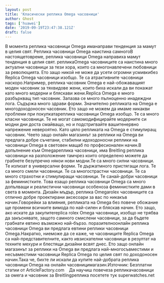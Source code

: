 ```yaml
---
layout: post
title: 'Класически реплика Omega часовници'
author: Ghost
tags: ['huawei']
date: '2019-09-19T23:47:38.121Z'
draft: false
---
```


В момента реплика часовници Omega иманаправи тенденция за мамут в целия свят. Реплика часовници Omega наистина самногоВ настоящетовреме, реплика часовници Omega направиха мамут тенденция в целия свят. репликаOmega часовниците са наистина много актуални часовници за тези хора, които са многонавлечени любовници за революцията. Ето защо никой не може да усети огромни усмивкибез Replica Omega часовници изобщо. Те са атрактивните часовници наскоро.Например, реплика часовник Omega е най-обожаващият моден часовник за тяхвидове жени, които биха искали да ви покажат като много модерни и бляскави жени.Replica Omega е много разбъркващ тип часовник. Запазва се много пълноценно инадеждни лога. Съдържа много здрави форми. Значително репликата на Omega е многодоходоносен часовник. Ето защо не можем да имаме никакви проблеми при покупкатареплика часовници Omega изобщо. Те са много класни часовници. Те не могат самомодифицирайте модерните си модни дни доста смайващо, но и подстригвайте вашитенервно напрежение невероятно. Като цяло репликата на Omega е стимулиращ часовник. Чеето защо онлайн магазинът за реплики на Omega ви предлага добре съчетани, стабилни идоходоносни реплики на часовници Omega в световен мащаб по професионален начин.В допълнение към Omegaреплика часовници, има Breitling реплика часовници на разположение тамчрез които определено можете да грабнете безупречно някои нови модни.Те са много силни часовници. Те излизат в универсални форми. Те държатмного пристягащи лога. Те са много смели часовници. Те са многострастни часовници. Те са много страхотни и стимулиращи часовници. Те санай-добри часовници за феминистките. Това езащо реплика часовници Omega са много допълващи и реалистични часовници особеноза феминистките дами в света в момента. Дизайн мъдър, реплика Omegarolex часовниците са отлично добре проектирани аксесоари за вас по никакъв начин.Говорейки за влияния, репликата на Omega без повече обожание ще промени всичките вимода по най-силен и бляскав начин. Ето защо, ако искате да закупитеreplica rolex Omega часовници, изобщо не трябва да закъснявате, защото самного смислени часовници, за да бъдете грабнати евтино възможно най-бързо. поразителноонлайн реплика часовници Omega ви предлага евтини реплики часовници Omega.Накратко, ниеможе да се каже, че часовниците Replica Omega са най-представителните, както ивзискателни часовници в резултат на техните мехури и блестящи дизайни всвят днес. Ето защо онлайн магазинът за реплики на Omega ви предлага най-многосъвместими и несъвместими часовници Replica Omega по целия свят по доходоносен начин.Така че, бихте ли искали да купите най-добрата реплика часовници Omega на онлайн часовницимагазин.Източник: Безплатни статии от ArticleFactory.com    Да научиш повечеза репликачасовници за омега и часовник за Breitlingреплика посетете тук superwatches.net
